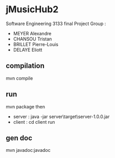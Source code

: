 # jMusicHub2
 Software Engineering 3133 final Project
Group :
* MEYER Alexandre
* CHANSOU Tristan
* BRILLET Pierre-Louis
* DELAYE Eliott

## compilation
mvn compile

## run
mvn package 
then
* server : java -jar server\target\server-1.0.0.jar
* client : cd client
           run

## gen doc
mvn javadoc:javadoc
